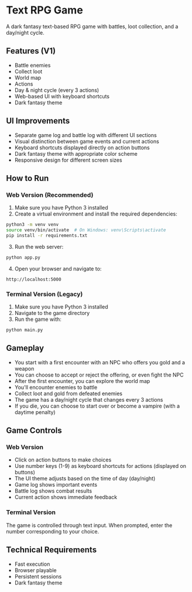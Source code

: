 # Text RPG Game

A dark fantasy text-based RPG game with battles, loot collection, and a day/night cycle.

## Features (V1)

- Battle enemies
- Collect loot
- World map
- Actions
- Day & night cycle (every 3 actions)
- Web-based UI with keyboard shortcuts
- Dark fantasy theme

## UI Improvements

- Separate game log and battle log with different UI sections
- Visual distinction between game events and current actions
- Keyboard shortcuts displayed directly on action buttons
- Dark fantasy theme with appropriate color scheme
- Responsive design for different screen sizes

## How to Run

### Web Version (Recommended)

1. Make sure you have Python 3 installed
2. Create a virtual environment and install the required dependencies:

```bash
python3 -m venv venv
source venv/bin/activate  # On Windows: venv\Scripts\activate
pip install -r requirements.txt
```

3. Run the web server:

```bash
python app.py
```

4. Open your browser and navigate to:

```
http://localhost:5000
```

### Terminal Version (Legacy)

1. Make sure you have Python 3 installed
2. Navigate to the game directory
3. Run the game with:

```bash
python main.py
```

## Gameplay

- You start with a first encounter with an NPC who offers you gold and a weapon
- You can choose to accept or reject the offering, or even fight the NPC
- After the first encounter, you can explore the world map
- You'll encounter enemies to battle
- Collect loot and gold from defeated enemies
- The game has a day/night cycle that changes every 3 actions
- If you die, you can choose to start over or become a vampire (with a daytime penalty)

## Game Controls

### Web Version
- Click on action buttons to make choices
- Use number keys (1-9) as keyboard shortcuts for actions (displayed on buttons)
- The UI theme adjusts based on the time of day (day/night)
- Game log shows important events
- Battle log shows combat results
- Current action shows immediate feedback

### Terminal Version
The game is controlled through text input. When prompted, enter the number corresponding to your choice.

## Technical Requirements

- Fast execution
- Browser playable
- Persistent sessions
- Dark fantasy theme
